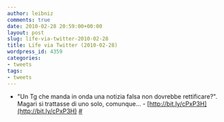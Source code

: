 ```yaml
---
author: leibniz
comments: true
date: 2010-02-28 20:59:00+00:00
layout: post
slug: life-via-twitter-2010-02-28
title: Life via Twitter (2010-02-28)
wordpress_id: 4359
categories:
- tweets
tags:
- tweets
---
```



	
  * "Un Tg che manda in onda una notizia falsa non dovrebbe rettificare?". Magari si trattasse di uno solo, comunque... - [http://bit.ly/cPxP3H](http://bit.ly/cPxP3H) [#](http://twitter.com/leibniz/statuses/9776690972)



